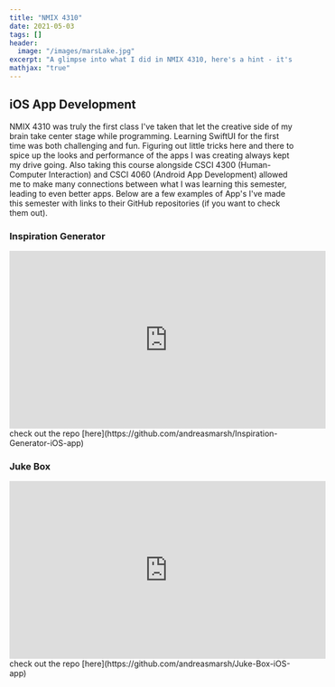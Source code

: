 ```yaml
---
title: "NMIX 4310"
date: 2021-05-03
tags: []
header: 
  image: "/images/marsLake.jpg"
excerpt: "A glimpse into what I did in NMIX 4310, here's a hint - it's iOS app development!"
mathjax: "true"
---
```

## iOS App Development

NMIX 4310 was truly the first class I've taken that let the creative side of my brain take center stage while programming. Learning SwiftUI for the first time was both challenging and fun. Figuring out little tricks here and there to spice up the looks and performance of the apps I was creating always kept my drive going. Also taking this course alongside CSCI 4300 (Human-Computer Interaction) and CSCI 4060 (Android App Development) allowed me to make many connections between what I was learning this semester, leading to even better apps. Below are a few examples of App's I've made this semester with links to their GitHub repositories (if you want to check them out). 

### Inspiration Generator

<iframe src="https://www.youtube.com/embed/9sGnO7uEfN0" width="560" height="315" frameborder="0"> </iframe>
check out the repo [here](https://github.com/andreasmarsh/Inspiration-Generator-iOS-app)

### Juke Box

<iframe src="https://www.youtube.com/embed/9sGnO7uEfN0" width="560" height="315" frameborder="0"> </iframe>
check out the repo [here](https://github.com/andreasmarsh/Juke-Box-iOS-app)
